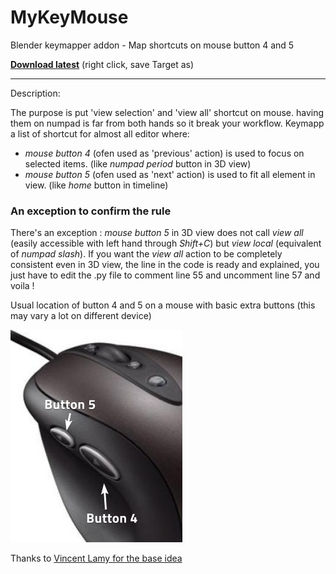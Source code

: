 # MyKeyMouse
Blender keymapper addon - Map shortcuts on mouse button 4 and 5

**[Download latest](https://github.com/Pullusb/MyKeyMouse/raw/master/MyKeyMouse.py)** (right click, save Target as)  
  
--------
  
Description:
  
The purpose is put 'view selection' and 'view all' shortcut on mouse. having them on numpad is far from both hands so it break your workflow. 
Keymapp a list of shortcut for almost all editor where:
- *mouse button 4* (ofen used as 'previous' action) is used to focus on selected items. (like *numpad period* button in 3D view)
- *mouse button 5* (ofen used as 'next' action) is used to fit all element in view. (like *home* button in timeline)
  
### An exception to confirm the rule
There's an exception : *mouse button 5* in 3D view does not call *view all* (easily accessible with left hand through *Shift+C*) but *view local* (equivalent of *numpad slash*).
If you want the *view all* action to be completely consistent even in 3D view, the line in the code is ready and explained, you just have to edit the .py file to comment line 55 and uncomment line 57 and voila !
  
  
Usual location of button 4 and 5 on a mouse with basic extra buttons (this may vary a lot on different device)
  
![mouse with additional buttons 4 and 5](https://github.com/Pullusb/images_repo/blob/master/Mouse_button-4-5_zoom.png)
  
  
Thanks to [Vincent Lamy for the base idea](https://www.nothing-is-3d.com/article22/blender-utiliser-les-boutons-lateraux-de-la-souris)
